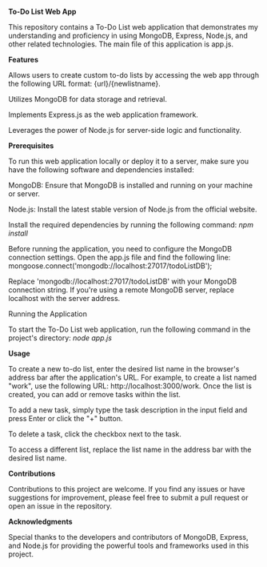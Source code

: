 ****To-Do List Web App****

This repository contains a To-Do List web application that demonstrates my understanding and proficiency in using MongoDB, Express, Node.js, and other related technologies. The main file of this application is app.js.




**Features**

Allows users to create custom to-do lists by accessing the web app through the following URL format: {url}/{newlistname}.

Utilizes MongoDB for data storage and retrieval.

Implements Express.js as the web application framework.

Leverages the power of Node.js for server-side logic and functionality.





**Prerequisites**

To run this web application locally or deploy it to a server, make sure you have the following software and dependencies installed:

MongoDB: Ensure that MongoDB is installed and running on your machine or server.

Node.js: Install the latest stable version of Node.js from the official website.

Install the required dependencies by running the following command:
 *npm install*


Before running the application, you need to configure the MongoDB connection settings. Open the app.js file and find the following line:
mongoose.connect('mongodb://localhost:27017/todoListDB');


Replace 'mongodb://localhost:27017/todoListDB' with your MongoDB connection string. If you're using a remote MongoDB server, replace localhost with the server address.

Running the Application

To start the To-Do List web application, run the following command in the project's directory:   *node app.js*





**Usage**


To create a new to-do list, enter the desired list name in the browser's address bar after the application's URL. For example, to create a list named "work", use the following URL: http://localhost:3000/work.
Once the list is created, you can add or remove tasks within the list.

To add a new task, simply type the task description in the input field and press Enter or click the "+" button.

To delete a task, click the checkbox next to the task.

To access a different list, replace the list name in the address bar with the desired list name.


**Contributions**


Contributions to this project are welcome. If you find any issues or have suggestions for improvement, please feel free to submit a pull request or open an issue in the repository.



**Acknowledgments**


Special thanks to the developers and contributors of MongoDB, Express, and Node.js for providing the powerful tools and frameworks used in this project.
